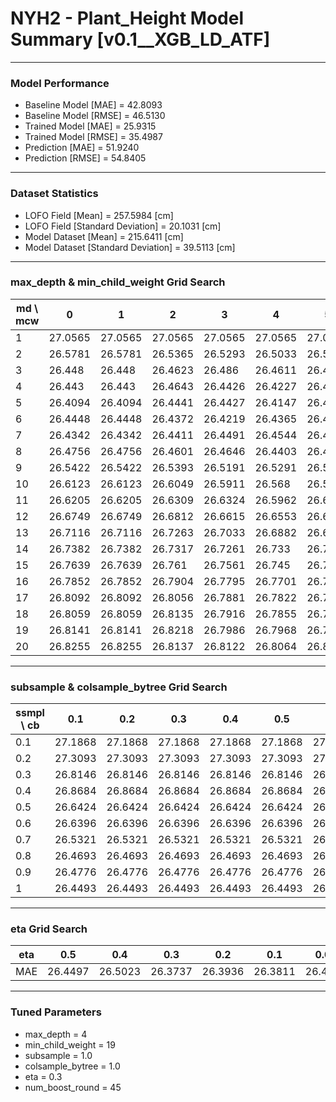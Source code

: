# NYH2 - Plant_Height Model Summary [v0.1__XGB_LD_ATF]

***

### Model Performance

- Baseline Model [MAE] = 42.8093
- Baseline Model [RMSE] = 46.5130
- Trained Model [MAE] = 25.9315
- Trained Model [RMSE] = 35.4987
- Prediction [MAE] = 51.9240
- Prediction [RMSE] = 54.8405
***

### Dataset Statistics

- LOFO Field [Mean] = 257.5984 [cm]
- LOFO Field [Standard Deviation] = 20.1031 [cm]
- Model Dataset [Mean] = 215.6411 [cm]
- Model Dataset [Standard Deviation] = 39.5113 [cm]
***

### max_depth & min_child_weight Grid Search

|   md \ mcw |       0 |       1 |       2 |       3 |       4 |       5 |       6 |       7 |       8 |       9 |      10 |      11 |      12 |      13 |      14 |      15 |      16 |      17 |      18 |      19 |      20 |
|------------|---------|---------|---------|---------|---------|---------|---------|---------|---------|---------|---------|---------|---------|---------|---------|---------|---------|---------|---------|---------|---------|
|          1 | 27.0565 | 27.0565 | 27.0565 | 27.0565 | 27.0565 | 27.0565 | 27.0565 | 27.0565 | 27.1117 | 27.1117 | 27.1117 | 27.1098 | 27.1098 | 27.1149 | 26.9948 | 27.0637 | 27.0637 | 27.0637 | 27.0637 | 27.0637 | 27.1583 |
|          2 | 26.5781 | 26.5781 | 26.5365 | 26.5293 | 26.5033 | 26.5264 | 26.598  | 26.5624 | 26.575  | 26.4708 | 26.5006 | 26.5021 | 26.4966 | 26.4868 | 26.6685 | 26.5406 | 26.4989 | 26.4862 | 26.5094 | 26.4665 | 26.48   |
|          3 | 26.448  | 26.448  | 26.4623 | 26.486  | 26.4611 | 26.4866 | 26.4132 | 26.4779 | 26.426  | 26.4348 | 26.4389 | 26.4499 | 26.4525 | 26.4351 | 26.4564 | 26.447  | 26.4399 | 26.4422 | 26.4559 | 26.4142 | 26.4669 |
|          4 | 26.443  | 26.443  | 26.4643 | 26.4426 | 26.4227 | 26.4329 | 26.4256 | 26.4495 | 26.4288 | 26.4202 | 26.413  | 26.4261 | 26.4144 | 26.4105 | 26.4425 | 26.3902 | 26.406  | 26.4091 | 26.4271 | 26.3737 | 26.4163 |
|          5 | 26.4094 | 26.4094 | 26.4441 | 26.4427 | 26.4147 | 26.4485 | 26.4284 | 26.4426 | 26.4311 | 26.4212 | 26.4103 | 26.4063 | 26.4194 | 26.4394 | 26.4142 | 26.4288 | 26.4674 | 26.4942 | 26.4491 | 26.4102 | 26.4355 |
|          6 | 26.4448 | 26.4448 | 26.4372 | 26.4219 | 26.4365 | 26.4231 | 26.4314 | 26.4158 | 26.4209 | 26.4408 | 26.4256 | 26.4153 | 26.3949 | 26.4314 | 26.4622 | 26.4316 | 26.4589 | 26.4412 | 26.4328 | 26.4375 | 26.4106 |
|          7 | 26.4342 | 26.4342 | 26.4411 | 26.4491 | 26.4544 | 26.4325 | 26.3918 | 26.4232 | 26.4584 | 26.4281 | 26.412  | 26.4227 | 26.4295 | 26.4115 | 26.4144 | 26.388  | 26.3892 | 26.4211 | 26.411  | 26.4392 | 26.4193 |
|          8 | 26.4756 | 26.4756 | 26.4601 | 26.4646 | 26.4403 | 26.4327 | 26.4593 | 26.4576 | 26.47   | 26.4647 | 26.5033 | 26.4611 | 26.4412 | 26.4235 | 26.4356 | 26.4129 | 26.4262 | 26.444  | 26.4512 | 26.4842 | 26.4712 |
|          9 | 26.5422 | 26.5422 | 26.5393 | 26.5191 | 26.5291 | 26.5242 | 26.5041 | 26.5439 | 26.5236 | 26.5174 | 26.4671 | 26.5058 | 26.4734 | 26.5148 | 26.4799 | 26.4746 | 26.446  | 26.4508 | 26.4888 | 26.4872 | 26.4961 |
|         10 | 26.6123 | 26.6123 | 26.6049 | 26.5911 | 26.568  | 26.5845 | 26.5765 | 26.5874 | 26.5759 | 26.5369 | 26.5528 | 26.5492 | 26.5499 | 26.5409 | 26.5194 | 26.4802 | 26.5077 | 26.5225 | 26.5131 | 26.4989 | 26.5067 |
|         11 | 26.6205 | 26.6205 | 26.6309 | 26.6324 | 26.5962 | 26.6264 | 26.6147 | 26.6018 | 26.6047 | 26.5851 | 26.5682 | 26.566  | 26.5525 | 26.5591 | 26.5374 | 26.5312 | 26.5511 | 26.56   | 26.5256 | 26.5505 | 26.5086 |
|         12 | 26.6749 | 26.6749 | 26.6812 | 26.6615 | 26.6553 | 26.6458 | 26.6458 | 26.645  | 26.6444 | 26.6262 | 26.5884 | 26.5977 | 26.5759 | 26.5914 | 26.5705 | 26.5555 | 26.5471 | 26.5527 | 26.5532 | 26.5446 | 26.5517 |
|         13 | 26.7116 | 26.7116 | 26.7263 | 26.7033 | 26.6882 | 26.6859 | 26.6841 | 26.6644 | 26.6509 | 26.6836 | 26.6061 | 26.6322 | 26.6022 | 26.621  | 26.5864 | 26.5971 | 26.5539 | 26.5694 | 26.5614 | 26.5522 | 26.5561 |
|         14 | 26.7382 | 26.7382 | 26.7317 | 26.7261 | 26.733  | 26.7155 | 26.7045 | 26.7029 | 26.6773 | 26.6718 | 26.6736 | 26.6452 | 26.6349 | 26.6228 | 26.6167 | 26.5802 | 26.5695 | 26.6052 | 26.5735 | 26.5902 | 26.5881 |
|         15 | 26.7639 | 26.7639 | 26.761  | 26.7561 | 26.745  | 26.7499 | 26.7398 | 26.723  | 26.7171 | 26.6997 | 26.6585 | 26.6608 | 26.6588 | 26.6342 | 26.6153 | 26.5945 | 26.6132 | 26.6002 | 26.579  | 26.586  | 26.5903 |
|         16 | 26.7852 | 26.7852 | 26.7904 | 26.7795 | 26.7701 | 26.7762 | 26.7324 | 26.7315 | 26.7141 | 26.7151 | 26.6985 | 26.6853 | 26.6524 | 26.631  | 26.6418 | 26.6214 | 26.6226 | 26.6173 | 26.5952 | 26.6153 | 26.59   |
|         17 | 26.8092 | 26.8092 | 26.8056 | 26.7881 | 26.7822 | 26.778  | 26.7554 | 26.735  | 26.7274 | 26.7253 | 26.6913 | 26.6878 | 26.662  | 26.6476 | 26.6345 | 26.6297 | 26.6239 | 26.6154 | 26.6132 | 26.6022 | 26.6143 |
|         18 | 26.8059 | 26.8059 | 26.8135 | 26.7916 | 26.7855 | 26.7947 | 26.7591 | 26.7468 | 26.7442 | 26.7456 | 26.7132 | 26.7114 | 26.6733 | 26.6888 | 26.6644 | 26.6502 | 26.6281 | 26.6121 | 26.628  | 26.6221 | 26.6285 |
|         19 | 26.8141 | 26.8141 | 26.8218 | 26.7986 | 26.7968 | 26.7973 | 26.7722 | 26.7518 | 26.7544 | 26.7514 | 26.7229 | 26.7133 | 26.7015 | 26.6808 | 26.653  | 26.6632 | 26.6339 | 26.6328 | 26.6182 | 26.6208 | 26.6159 |
|         20 | 26.8255 | 26.8255 | 26.8137 | 26.8122 | 26.8064 | 26.8065 | 26.7691 | 26.7524 | 26.759  | 26.7657 | 26.724  | 26.7058 | 26.705  | 26.7044 | 26.6794 | 26.6653 | 26.6554 | 26.6456 | 26.6401 | 26.6159 | 26.6411 |

***

### subsample & colsample_bytree Grid Search

|   ssmpl \ cb |     0.1 |     0.2 |     0.3 |     0.4 |     0.5 |     0.6 |     0.7 |     0.8 |     0.9 |     1.0 |
|--------------|---------|---------|---------|---------|---------|---------|---------|---------|---------|---------|
|          0.1 | 27.1868 | 27.1868 | 27.1868 | 27.1868 | 27.1868 | 27.1868 | 27.1868 | 27.1868 | 27.1868 | 27.1675 |
|          0.2 | 27.3093 | 27.3093 | 27.3093 | 27.3093 | 27.3093 | 27.3093 | 27.3093 | 27.3093 | 27.3093 | 26.9749 |
|          0.3 | 26.8146 | 26.8146 | 26.8146 | 26.8146 | 26.8146 | 26.8146 | 26.8146 | 26.8146 | 26.8146 | 26.8033 |
|          0.4 | 26.8684 | 26.8684 | 26.8684 | 26.8684 | 26.8684 | 26.8684 | 26.8684 | 26.8684 | 26.8684 | 26.7689 |
|          0.5 | 26.6424 | 26.6424 | 26.6424 | 26.6424 | 26.6424 | 26.6424 | 26.6424 | 26.6424 | 26.6424 | 26.6076 |
|          0.6 | 26.6396 | 26.6396 | 26.6396 | 26.6396 | 26.6396 | 26.6396 | 26.6396 | 26.6396 | 26.6396 | 26.549  |
|          0.7 | 26.5321 | 26.5321 | 26.5321 | 26.5321 | 26.5321 | 26.5321 | 26.5321 | 26.5321 | 26.5321 | 26.4941 |
|          0.8 | 26.4693 | 26.4693 | 26.4693 | 26.4693 | 26.4693 | 26.4693 | 26.4693 | 26.4693 | 26.4693 | 26.4587 |
|          0.9 | 26.4776 | 26.4776 | 26.4776 | 26.4776 | 26.4776 | 26.4776 | 26.4776 | 26.4776 | 26.4776 | 26.4404 |
|          1   | 26.4493 | 26.4493 | 26.4493 | 26.4493 | 26.4493 | 26.4493 | 26.4493 | 26.4493 | 26.4493 | 26.3737 |

***

### eta Grid Search

| eta   |     0.5 |     0.4 |     0.3 |     0.2 |     0.1 |    0.01 |   0.001 |
|-------|---------|---------|---------|---------|---------|---------|---------|
| MAE   | 26.4497 | 26.5023 | 26.3737 | 26.3936 | 26.3811 | 26.4365 | 82.3517 |

***

### Tuned Parameters

- max_depth = 4
- min_child_weight = 19
- subsample = 1.0
- colsample_bytree = 1.0
- eta = 0.3
- num_boost_round = 45
